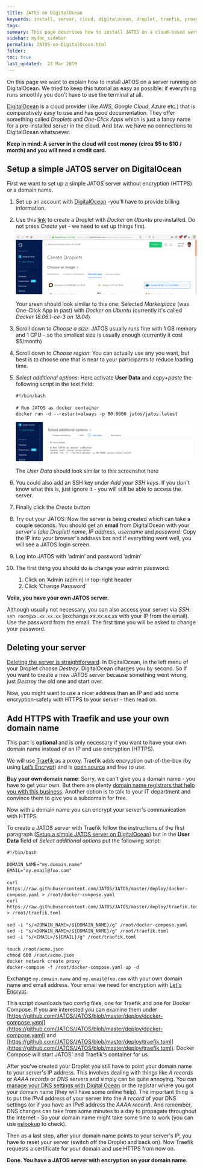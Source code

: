 ```yaml
---
title: JATOS on DigitalOcean
keywords: install, server, cloud, digitalocean, droplet, traefik, proxy, reverse, docker, docker-compose, deploy
tags:
summary: This page describes how to install JATOS on a cloud-based server on DigitalOcean. To use encryption, you can enable HTTPS with Traefik, but this requires a domain name.
sidebar: mydoc_sidebar
permalink: JATOS-on-DigitalOcean.html
folder:
toc: true
last_updated:  23 Mar 2019
---
```


On this page we want to explain how to install JATOS on a server running on DigitalOcean. We tried to keep this tutorial as easy as possible: if everything runs smoothly you don't have to use the terminal at all.

[DigitalOcean](https://www.digitalocean.com/) is a cloud provider (like _AWS_, _Google Cloud_, _Azure_ etc.) that is comparatively easy to use and has good documentation. They offer something called _Droplets_ and _One-Click Apps_ which is just a fancy name for a pre-installed server in the cloud. And btw. we have no connections to DigitalOcean whatsoever.

**Keep in mind: A server in the cloud will cost money (circa $5 to $10 / month) and you will need a credit card.**


## Setup a simple JATOS server on DigitalOcean

First we want to set up a simple JATOS server without encryption (HTTPS) or a domain name. 

1. Set up an account with [DigitalOcean](https://www.digitalocean.com/) -you'll have to provide billing information.

1. Use this [link](https://cloud.digitalocean.com/droplets/new?image=docker-18-04) to create a Droplet with _Docker_ on _Ubuntu_ pre-installed. Do not press _Create_ yet - we need to set up things first.

   ![Selected Marketplace with Docker on Ubuntu](images/Screenshot-DigitalOcean-createDroplet-oneClickApp.png)
   
   Your sreen should look similar to this one: Selected _Marketplace_ (was One-Click App in past) with _Docker_ on _Ubuntu_ (currently it's called _Docker 18.06.1-ce-3 on 18.04_)
   
1. Scroll down to _Choose a size_: JATOS usually runs fine with 1 GB memory and 1 CPU - so the smallest size is usually enough (currently it cost $5/month)

1. Scroll down to _Choose region_: You can actually use any you want, but best is to choose one that is near to your participants to reduce loading time.

1. _Select additional options_: Here activate **User Data** and _copy+paste_ the following script in the text field:

   ```shell
   #!/bin/bash
   
   # Run JATOS as docker container
   docker run -d --restart=always -p 80:9000 jatos/jatos:latest
   ```
   
   ![Droplet's User Data](images/Screenshot-DigitalOcean-createDroplet-userData.png)
   
   The _User Data_ should look similar to this screenshot here

1. You could also add an SSH key under _Add your SSH keys_. If you don't know what this is, just ignore it - you will still be able to access the server.

1. Finally click the _Create_ button

1. Try out your JATOS: Now the server is being created which can take a couple seconds. You should get an **email** from DigitalOcean with your _server's (aka Droplet) name_, _IP address_, _username_ and _password_. Copy the IP into your browser's address bar and if everything went well, you will see a JATOS login screen.

1. Log into JATOS with ‘admin’ and password ‘admin’

1. The first thing you should do is change your admin password:
   1. Click on ‘Admin (admin) in top-right header
   1. Click ‘Change Password’

**Voila, you have your own JATOS server.**

Although usually not necessary, you can also access your server via _SSH_: `ssh root@xx.xx.xx.xx` (exchange _xx.xx.xx.xx_ with your IP from the email). Use the password from the email. The first time you will be asked to change your password.


## Deleting your server

[Deleting the server is straightforward](https://www.digitalocean.com/docs/droplets/how-to/delete/). In DigitalOcean, in the left menu of your Droplet choose _Destroy_. DigitalOcean charges you by second. So if you want to create a new JATOS server because something went wrong, just _Destroy_ the old one and start over. 

Now, you might want to use a nicer address than an IP and add some encryption-safety with HTTPS to your server - then read on.


## Add HTTPS with Traefik and use your own domain name

This part is **optional** and is only necessary if you want to have your own domain name instead of an IP and use encryption (HTTPS).

We will use [Traefik](https://traefik.io/) as a proxy. Traefik adds encryption out-of-the-box (by using [Let’s Encrypt](https://letsencrypt.org/)) and is [open source](https://github.com/containous/traefik) and free to use. 

**Buy your own domain name**: Sorry, we can't give you a domain name - you have to get your own. But there are plenty [domain name registrars that help you with this business](https://www.digitalocean.com/community/tutorials/how-to-point-to-digitalocean-nameservers-from-common-domain-registrars). Another option is to talk to your IT department and convince them to give you a subdomain for free.

Now with a domain name you can encrypt your server's communication with HTTPS.

To create a JATOS server with Traefik follow the instructions of the first paragraph ([Setup a simple JATOS server on DigitalOcean](#setup-a-simple-jatos-server-on-digitalocean)) but in the **User Data** field of _Select additional options_ put the following script:

```shell
#!/bin/bash

DOMAIN_NAME="my.domain.name"
EMAIL="my.email@foo.com"

curl https://raw.githubusercontent.com/JATOS/JATOS/master/deploy/docker-compose.yaml > /root/docker-compose.yaml
curl https://raw.githubusercontent.com/JATOS/JATOS/master/deploy/traefik.toml > /root/traefik.toml

sed -i "s/<DOMAIN_NAME>/${DOMAIN_NAME}/g" /root/docker-compose.yaml
sed -i "s/<DOMAIN_NAME>/${DOMAIN_NAME}/g" /root/traefik.toml
sed -i "s/<EMAIL>/${EMAIL}/g" /root/traefik.toml

touch /root/acme.json
chmod 600 /root/acme.json
docker network create proxy
docker-compose -f /root/docker-compose.yaml up -d
```

Exchange `my.domain.name` and `my.email@foo.com` with your own domain name and email address. Your email we need for encryption with [Let's Encrypt](https://letsencrypt.org/).

This script downloads two config files, one for Traefik and one for Docker Compose. If you are interested you can examine them under [https://github.com/JATOS/JATOS/blob/master/deploy/docker-compose.yaml](https://github.com/JATOS/JATOS/blob/master/deploy/docker-compose.yaml) and [https://github.com/JATOS/JATOS/blob/master/deploy/traefik.toml](https://github.com/JATOS/JATOS/blob/master/deploy/traefik.toml). Docker Compose will start JATOS' and Traefik's container for us.

After you've created your Droplet you still have to point your domain name to your server's IP address. This involves dealing with things like _A records_ or _AAAA records_ or _DNS_ servers and simply can be quite annoying. You can [manage your DNS settings with Digital Ocean](https://www.digitalocean.com/docs/networking/dns/how-to/manage-records/) or the registar where you got your domain name (they will have some online help). The important thing is to put the _IPv4_ address of your server into the _A record_ of your DNS settings (or if you have an _IPv6_ address the _AAAA record_). And remember, DNS changes can take from some minutes to a day to propagate throughout the Internet - So your domain name might take some time to work (you can use [nslookup](http://www.kloth.net/services/nslookup.php) to check).

Then as a last step, after your domain name points to your server's IP, you have to reset your server (switch off the Droplet and back on). Now Traefik requests a certificate for your domain and use HTTPS from now on. 

**Done. You have a JATOS server with encryption on your domain name.**
